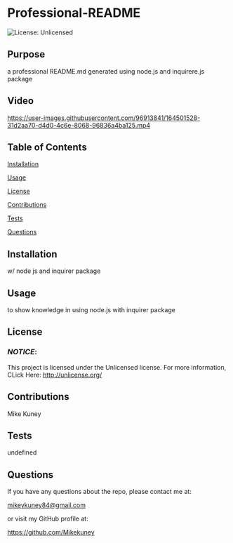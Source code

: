 # **Professional-README**

![License: Unlicensed](https://img.shields.io/badge/License-Unlicensed-blue.svg)

## **Purpose**
a professional README.md generated using node.js and inquirere.js package

## **Video**
https://user-images.githubusercontent.com/96913841/164501528-31d2aa70-d4d0-4c6e-8068-96836a4ba125.mp4


## **Table of Contents**
<a href="#installation">Installation</a> 

<a href="#usage">Usage</a> 

<a href="userLicense">License</a> 

<a href="#contributions">Contributions</a> 

<a href="#tests">Tests</a> 

<a href="questions">Questions</a> 


## <h2 id="installation">**Installation**</h2>
w/ node js and inquirer package

## <h2 id="usage">**Usage**</h2>
to show knowledge in using node.js with inquirer package


## <h2 id="userLicense">**License**</h2>
### <em>NOTICE</em>:
This project is licensed under the Unlicensed license.
For more information, CLick Here:
http://unlicense.org/


## <h2 id="contributions">**Contributions**</h2>
Mike Kuney

## <h2 id="tests">**Tests**</h2>
undefined

## <h2 id="questions">**Questions**</h2>
If you have any questions about the repo, please contact me at: 

mikeykuney84@gmail.com 

or visit my GitHub profile at: 

https://github.com/Mikekuney
